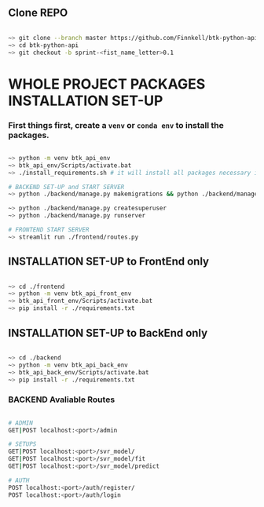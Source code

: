 ## Clone REPO

```sh

~> git clone --branch master https://github.com/Finnkell/btk-python-api.git
~> cd btk-python-api
~> git checkout -b sprint-<fist_name_letter>0.1

```

# WHOLE PROJECT PACKAGES INSTALLATION SET-UP

### First things first, create a ``venv`` or ``conda env`` to install the packages.

```sh

~> python -m venv btk_api_env
~> btk_api_env/Scripts/activate.bat
~> ./install_requirements.sh # it will install all packages necessary in the entire project

# BACKEND SET-UP and START SERVER
~> python ./backend/manage.py makemigrations && python ./backend/manage.py migrate 

~> python ./backend/manage.py createsuperuser
~> python ./backend/manage.py runserver

# FRONTEND START SERVER
~> streamlit run ./frontend/routes.py

```

## INSTALLATION SET-UP to FrontEnd only

```sh

~> cd ./frontend
~> python -m venv btk_api_front_env
~> btk_api_front_env/Scripts/activate.bat
~> pip install -r ./requirements.txt

```


## INSTALLATION SET-UP to BackEnd only

```sh

~> cd ./backend
~> python -m venv btk_api_back_env
~> btk_api_back_env/Scripts/activate.bat
~> pip install -r ./requirements.txt

```

### BACKEND Avaliable Routes

```sh

# ADMIN
GET|POST localhost:<port>/admin

# SETUPS
GET|POST localhost:<port>/svr_model/
GET|POST localhost:<port>/svr_model/fit
GET|POST localhost:<port>/svr_model/predict

# AUTH
POST localhost:<port>/auth/register/
POST localhost:<port>/auth/login

```